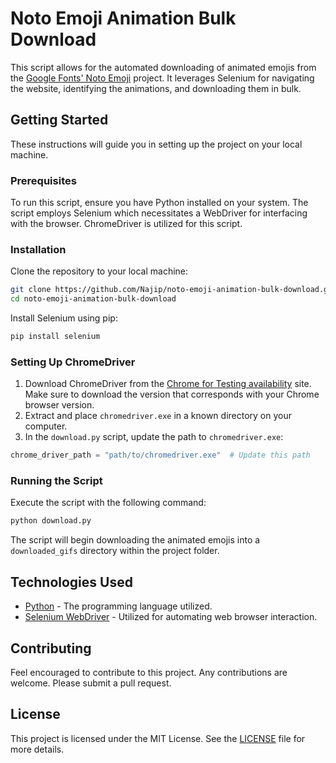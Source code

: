 # Noto Emoji Animation Bulk Download

This script allows for the automated downloading of animated emojis from the [Google Fonts' Noto Emoji](https://googlefonts.github.io/noto-emoji-animation/) project. It leverages Selenium for navigating the website, identifying the animations, and downloading them in bulk.

## Getting Started

These instructions will guide you in setting up the project on your local machine.

### Prerequisites

To run this script, ensure you have Python installed on your system. The script employs Selenium which necessitates a WebDriver for interfacing with the browser. ChromeDriver is utilized for this script.

### Installation

Clone the repository to your local machine:

```bash
git clone https://github.com/Najip/noto-emoji-animation-bulk-download.git
cd noto-emoji-animation-bulk-download
```

Install Selenium using pip:

```bash
pip install selenium
```


### Setting Up ChromeDriver

1. Download ChromeDriver from the [Chrome for Testing availability](https://googlechromelabs.github.io/chrome-for-testing/) site. Make sure to download the version that corresponds with your Chrome browser version.
2. Extract and place `chromedriver.exe` in a known directory on your computer.
3. In the `download.py` script, update the path to `chromedriver.exe`:

```python
chrome_driver_path = "path/to/chromedriver.exe"  # Update this path
```

### Running the Script

Execute the script with the following command:

```bash
python download.py
```

The script will begin downloading the animated emojis into a `downloaded_gifs` directory within the project folder.

## Technologies Used

* [Python](https://www.python.org/) - The programming language utilized.
* [Selenium WebDriver](https://www.selenium.dev/documentation/en/) - Utilized for automating web browser interaction.

## Contributing

Feel encouraged to contribute to this project. Any contributions are welcome. Please submit a pull request.

## License

This project is licensed under the MIT License. See the [LICENSE](LICENSE) file for more details.
